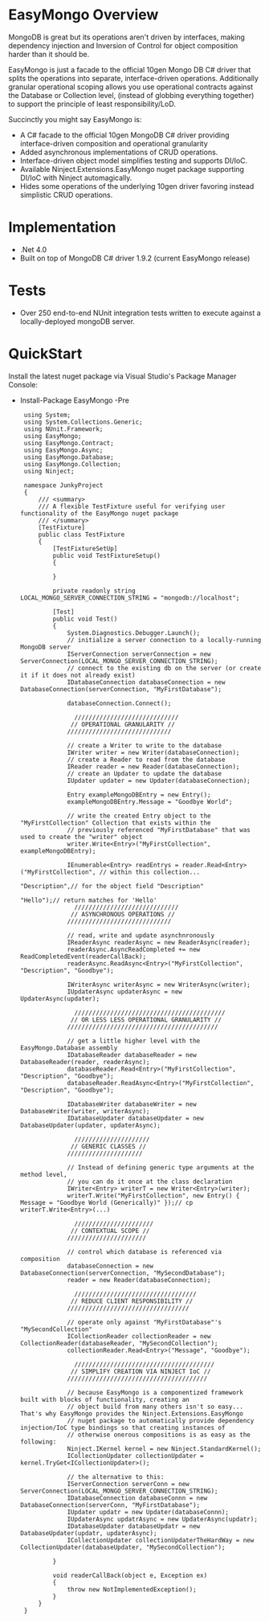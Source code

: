 EasyMongo Overview
==================

  MongoDB is great but its operations aren't driven by interfaces, making dependency injection and Inversion of
  Control for object composition harder than it should be.
  
  EasyMongo is just a facade to the official 10gen Mongo DB C# driver that splits the operations into separate, 
  interface-driven operations. Additionally granular operational scoping allows you use operational contracts 
  against the Database or Collection level, (instead of globbing everything together) to support the principle of
  least responsibility/LoD.

Succinctly you might say EasyMongo is:
  - A C# facade to the official 10gen MongoDB C# driver providing interface-driven composition and operational granularity
  - Added asynchronous implementations of CRUD operations.
  - Interface-driven object model simplifies testing and supports DI/IoC.
  - Available Ninject.Extensions.EasyMongo nuget package supporting DI/IoC with Ninject automagically.
  - Hides some operations of the underlying 10gen driver favoring instead simplistic CRUD operations. 

Implementation
==============
- .Net 4.0
- Built on top of MongoDB C# driver 1.9.2 (current EasyMongo release)

Tests
=====
- Over 250 end-to-end NUnit integration tests written to execute against a locally-deployed mongoDB server.

QuickStart
==============

  Install the latest nuget package via Visual Studio's Package Manager Console:
 - Install-Package EasyMongo -Pre


		using System;
		using System.Collections.Generic;
		using NUnit.Framework;
		using EasyMongo;
		using EasyMongo.Contract;
		using EasyMongo.Async;
		using EasyMongo.Database;
		using EasyMongo.Collection;
		using Ninject;

		namespace JunkyProject
		{
			/// <summary>
			/// A flexible TestFixture useful for verifying user functionality of the EasyMongo nuget package
			/// </summary>
			[TestFixture]
			public class TestFixture
			{
				[TestFixtureSetUp]
				public void TestFixtureSetup()
				{

				}

				private readonly string LOCAL_MONGO_SERVER_CONNECTION_STRING = "mongodb://localhost";

				[Test]
				public void Test()
				{
					System.Diagnostics.Debugger.Launch();
					// initialize a server connection to a locally-running MongoDB server
					IServerConnection serverConnection = new ServerConnection(LOCAL_MONGO_SERVER_CONNECTION_STRING);
					// connect to the existing db on the server (or create it if it does not already exist)
					IDatabaseConnection databaseConnection = new DatabaseConnection(serverConnection, "MyFirstDatabase");

					databaseConnection.Connect();

					  /////////////////////////////
					 // OPERATIONAL GRANULARITY //
					/////////////////////////////

					// create a Writer to write to the database
					IWriter writer = new Writer(databaseConnection);
					// create a Reader to read from the database
					IReader reader = new Reader(databaseConnection);
					// create an Updater to update the database
					IUpdater updater = new Updater(databaseConnection);

					Entry exampleMongoDBEntry = new Entry();
					exampleMongoDBEntry.Message = "Goodbye World";

					// write the created Entry object to the "MyFirstCollection" Collection that exists within the 
					// previously referenced "MyFirstDatabase" that was used to create the "writer" object
					writer.Write<Entry>("MyFirstCollection", exampleMongoDBEntry);

					IEnumerable<Entry> readEntrys = reader.Read<Entry>("MyFirstCollection", // within this collection...
																	   "Description",// for the object field "Description"
																	   "Hello");// return matches for 'Hello'
					  /////////////////////////////
					 // ASYNCHRONOUS OPERATIONS //
					/////////////////////////////

					// read, write and update asynchnronously
					IReaderAsync readerAsync = new ReaderAsync(reader);
					readerAsync.AsyncReadCompleted += new ReadCompletedEvent(readerCallBack);
					readerAsync.ReadAsync<Entry>("MyFirstCollection", "Description", "Goodbye");

					IWriterAsync writerAsync = new WriterAsync(writer);
					IUpdaterAsync updaterAsync = new UpdaterAsync(updater);

					  //////////////////////////////////////////
					 // OR LESS LESS OPERATIONAL GRANULARITY //
					//////////////////////////////////////////

					// get a little higher level with the EasyMongo.Database assembly
					IDatabaseReader databaseReader = new DatabaseReader(reader, readerAsync);
					databaseReader.Read<Entry>("MyFirstCollection", "Description", "Goodbye");
					databaseReader.ReadAsync<Entry>("MyFirstCollection", "Description", "Goodbye");

					IDatabaseWriter databaseWriter = new DatabaseWriter(writer, writerAsync);
					IDatabaseUpdater databaseUpdater = new DatabaseUpdater(updater, updaterAsync);

					  /////////////////////
					 // GENERIC CLASSES //
					/////////////////////

					// Instead of defining generic type arguments at the method level,
					// you can do it once at the class declaration
					IWriter<Entry> writerT = new Writer<Entry>(writer);
					writerT.Write("MyFirstCollection", new Entry() { Message = "Goodbye World (Generically)" });// cp writerT.Write<Entry>(...)

					  //////////////////////
					 // CONTEXTUAL SCOPE //
					//////////////////////

					// control which database is referenced via composition
					databaseConnection = new DatabaseConnection(serverConnection, "MySecondDatabase");
					reader = new Reader(databaseConnection);

					  //////////////////////////////////
					 // REDUCE CLIENT RESPONSIBILITY //
					//////////////////////////////////

					// operate only against "MyFirstDatabase"'s "MySecondCollection"
					ICollectionReader collectionReader = new CollectionReader(databaseReader, "MySecondCollection");
					collectionReader.Read<Entry>("Message", "Goodbye");

					  ///////////////////////////////////////
					 // SIMPLIFY CREATION VIA NINJECT IoC //
					///////////////////////////////////////

					// because EasyMongo is a componentized framework built with blocks of functionality, creating an
					// object build from many others isn't so easy... That's why EasyMongo provides the Ninject.Extensions.EasyMongo
					// nuget package to automatically provide dependency injection/IoC type bindings so that creating instances of
					// otherwise onerous compositions is as easy as the following:
					Ninject.IKernel kernel = new Ninject.StandardKernel();
					ICollectionUpdater collectionUpdater = kernel.TryGet<ICollectionUpdater>();

					// the alternative to this:
					IServerConnection serverConn = new ServerConnection(LOCAL_MONGO_SERVER_CONNECTION_STRING);
					IDatabaseConnection databaseConnn = new DatabaseConnection(serverConn, "MyFirstDatabase");
					IUpdater updatr = new Updater(databaseConnn);
					IUpdaterAsync updatrAsync = new UpdaterAsync(updatr);
					IDatabaseUpdater databaseUpdatr = new DatabaseUpdater(updatr, updaterAsync);
					ICollectionUpdater collectionUpdaterTheHardWay = new CollectionUpdater(databaseUpdater, "MySecondCollection");

				}

				void readerCallBack(object e, Exception ex)
				{
					throw new NotImplementedException();
				}
			}
		}


